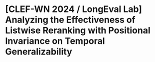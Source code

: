 # [CLEF-WN 2024 / LongEval Lab] <br>Analyzing the Effectiveness of Listwise Reranking with Positional Invariance on Temporal Generalizability



